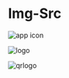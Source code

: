 # Img-Src
![app icon](https://user-images.githubusercontent.com/54734573/170860363-993026f3-1162-44ac-a6ed-9100c250d98c.png)


![logo](https://user-images.githubusercontent.com/54734573/170860394-30982bb0-9e10-48ec-b186-25187b880667.png)


![qrlogo](https://user-images.githubusercontent.com/54734573/170860450-2ebad3b1-fa91-46b4-94f9-941eb0829f64.png)
